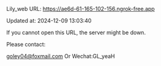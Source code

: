 Lily_web URL: https://ae6d-61-165-102-156.ngrok-free.app

Updated at: 2024-12-09 13:03:40

If you cannot open this URL, the server might be down.

Please contact: 

goley04@foxmail.com Or Wechat:GL_yeaH